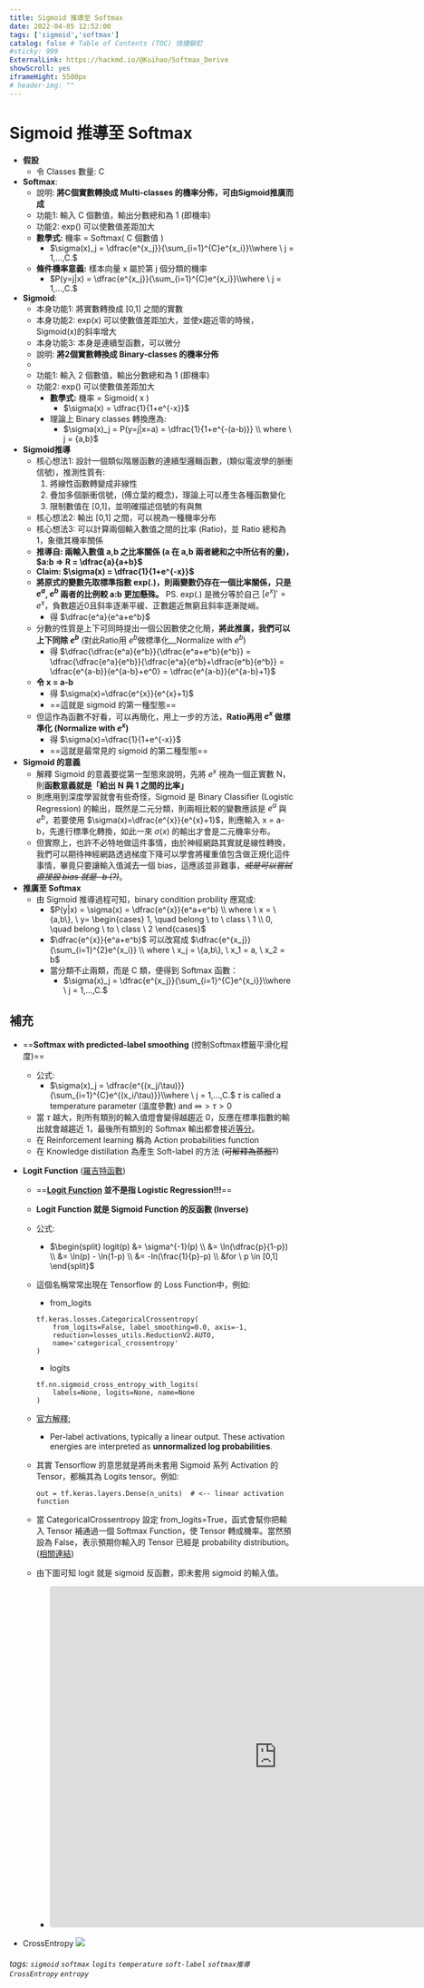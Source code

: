 ```yaml
---
title: Sigmoid 推導至 Softmax
date: 2022-04-05 12:52:00
tags: ['sigmoid','softmax']
catalog: false # Table of Contents (TOC) 快捷鉚釘
#sticky: 999
ExternalLink: https://hackmd.io/@Kuihao/Softmax_Derive
showScroll: yes
iframeHight: 5500px
# header-img: ""
---
```

# Sigmoid 推導至 Softmax

* **假設**
    * 令 Classes 數量: C
* **Softmax**: 
    * 說明: **將C個實數轉換成 Multi-classes 的機率分佈，可由Sigmoid推廣而成**
    * 功能1: 輸入 C 個數值，輸出分數總和為 1 (即機率)
    * 功能2: exp() 可以使數值差距加大
    * **數學式:** 機率 = Softmax( C 個數值 )
        * $\sigma(x)_j = \dfrac{e^{x_j}}{\sum_{i=1}^{C}e^{x_i}}\\where \ j = 1,...,C.$
    * **條件機率意義:** 樣本向量 x 屬於第 j 個分類的機率
        * $P(y=j|x) = \dfrac{e^{x_j}}{\sum_{i=1}^{C}e^{x_i}}\\where \ j = 1,...,C.$
* **Sigmoid**:
    * 本身功能1: 將實數轉換成 [0,1] 之間的實數
    * 本身功能2: exp(x) 可以使數值差距加大，並使x趨近零的時候，Sigmoid(x)的斜率增大
    * 本身功能3: 本身是連續型函數，可以微分
    * 說明: **將2個實數轉換成 Binary-classes 的機率分佈**
    * 
    * 功能1: 輸入 2 個數值，輸出分數總和為 1 (即機率)
    * 功能2: exp() 可以使數值差距加大
        * **數學式:** 機率 = Sigmoid( x )
            * $\sigma(x) = \dfrac{1}{1+e^{-x}}$
        * 理論上 Binary classes 轉換應為:
            * $\sigma(x)_j = P(y=j|x=a) = \dfrac{1}{1+e^{-(a-b)}} \\ where \ j = {a,b}$
* **Sigmoid推導**
    * 核心想法1: 設計一個類似階層函數的連續型邏輯函數，(類似電波學的脈衝信號)，推測性質有:
        1. 將線性函數轉變成非線性
        2. 疊加多個脈衝信號，(傅立葉的概念)，理論上可以產生各種函數變化
        3. 限制數值在 [0,1]，並明確描述信號的有與無
    * 核心想法2: 輸出 [0,1] 之間，可以視為一種機率分布
    * 核心想法3: 可以計算兩個輸入數值之間的比率 (Ratio)，並 Ratio 總和為 1，象徵其機率關係
    * **推導自: 兩輸入數值 a,b 之比率關係 (a 在 a,b 兩者總和之中所佔有的量)，$a:b => R = \dfrac{a}{a+b}$**
    * **Claim: $\sigma(x) = \dfrac{1}{1+e^{-x}}$** 
    * **將原式的變數先取標準指數 exp(.)，則兩變數仍存在一個比率關係，只是 $e^a$, $e^b$ 兩者的比例較 a:b 更加懸殊。** PS. exp(.) 是微分等於自己 $[e^x]'=e^x$，負數趨近0且斜率逐漸平緩、正數趨近無窮且斜率逐漸陡峭。
        * 得 $\dfrac{e^a}{e^a+e^b}$
    * 分數的性質是上下可同時提出一個公因數使之化簡，**將此推廣，我們可以上下同除 $e^b$** (對此Ratio用 $e^b$做標準化__Normalize with $e^b$)
        * 得 $\dfrac{\dfrac{e^a}{e^b}}{\dfrac{e^a+e^b}{e^b}} = \dfrac{\dfrac{e^a}{e^b}}{\dfrac{e^a}{e^b}+\dfrac{e^b}{e^b}} = \dfrac{e^{a-b}}{e^{a-b}+e^0} = \dfrac{e^{a-b}}{e^{a-b}+1}$
    * **令 x = a-b**
        * 得 $\sigma(x)=\dfrac{e^{x}}{e^{x}+1}$
        * ==這就是 sigmoid 的第一種型態==
    * 但這作為函數不好看，可以再簡化，用上一步的方法，**Ratio再用 $e^x$ 做標準化 (Normalize with $e^x$)**
        * 得 $\sigma(x)=\dfrac{1}{1+e^{-x}}$
        * ==這就是最常見的 sigmoid 的第二種型態==
* **Sigmoid 的意義**
    * 解釋 Sigmoid 的意義要從第一型態來說明，先將 $e^x$ 視為一個正實數 N，則**函數意義就是「給出 N 與 1 之間的比率」**
    * 則應用到深度學習就會有些奇怪，Sigmoid 是 Binary Classifier (Logistic Regression) 的輸出，既然是二元分類，則兩相比較的變數應該是 $e^a$ 與 $e^b$，若要使用 $\sigma(x)=\dfrac{e^{x}}{e^{x}+1}$，則應輸入 x = a-b，先進行標準化轉換，如此一來 $\sigma(x)$ 的輸出才會是二元機率分布。
    * 但實際上，也許不必特地做這件事情，由於神經網路其實就是線性轉換，我們可以期待神經網路透過梯度下降可以學會將權重值包含做正規化這件事情，畢竟只要讓輸入值減去一個 bias，這應該並非難事，*~~或是可以嘗試直接設 bias 就是 -b (?)~~*。
* **推廣至 Softmax**
    * 由 Sigmoid 推導過程可知，binary condition probility 應寫成:
        * $P(y|x) = \sigma(x) = \dfrac{e^{x}}{e^a+e^b} \\ 
            where \ 
            x = \{a,b\}, \
            y= 
            \begin{cases} 
                1, \quad belong \ to \ class \ 1 \\ 
                0, \quad belong \ to \ class \ 2
            \end{cases}$
        * $\dfrac{e^{x}}{e^a+e^b}$ 可以改寫成 $\dfrac{e^{x_j}}{\sum_{i=1}^{2}e^{x_i}} \\ 
            where \ x_j = \{a,b\}, \ x_1 = a, \ x_2 = b$
        * 當分類不止兩類，而是 C 類，便得到 Softmax 函數：
            * $\sigma(x)_j = \dfrac{e^{x_j}}{\sum_{i=1}^{C}e^{x_i}}\\where \ j = 1,...,C.$

## 補充
* ==**Softmax with predicted-label smoothing** (控制Softmax標籤平滑化程度)==
    * 公式:
        * $\sigma(x)_j = \dfrac{e^{(x_j/\tau)}}{\sum_{i=1}^{C}e^{(x_i/\tau)}}\\where \ j = 1,...,C.$ $\tau$ is called a temperature parameter (溫度參數) and $\infty \gt \tau \gt 0$
    * 當 $\tau$ 越大，則所有類別的輸入值燈會變得越趨近 0，反應在標準指數的輸出就會越趨近 1，最後所有類別的 Softmax 輸出都會接近[等分](https://pedia.cloud.edu.tw/Entry/Detail/?title=%E7%AD%89%E5%88%86)。
    * 在 Reinforcement learning 稱為 Action probabilities function
    * 在 Knowledge distillation 為產生 Soft-label 的方法 (~~可解釋為蒸餾?~~) 
* **Logit Function** ([羅吉特函數](https://terms.naer.edu.tw/search/?q=Logit&field=ti&op=AND&group=&num=10))
    * ==**[Logit Function](https://en.wikipedia.org/wiki/Logit) 並不是指 Logistic Regression!!!**==
    * **Logit Function 就是 Sigmoid Function 的反函數 (Inverse)**
    * 公式:
        * $\begin{split}
            logit(p) &= \sigma^{-1}(p) \\
            &= \ln(\dfrac{p}{1-p}) \\
            &= \ln(p) - \ln(1-p) \\
            &= -ln(\frac{1}{p}-p) \\
            &for \ p \in [0,1]
            \end{split}$
    * 這個名稱常常出現在 Tensorflow 的 Loss Function中，例如:
        * from_logits
        ```python=
        tf.keras.losses.CategoricalCrossentropy(
            from_logits=False, label_smoothing=0.0, axis=-1,
            reduction=losses_utils.ReductionV2.AUTO,
            name='categorical_crossentropy'
        )
        ```
        * logits
        ```python=
        tf.nn.sigmoid_cross_entropy_with_logits(
            labels=None, logits=None, name=None
        )
        ```
    * [官方解釋:](https://www.tensorflow.org/api_docs/python/tf/nn/softmax_cross_entropy_with_logits) 
        * Per-label activations, typically a linear output. These activation energies are interpreted as **unnormalized log probabilities**.
    * 其實 Tensorflow 的意思就是將尚未套用 Sigmoid 系列 Activation 的 Tensor，都稱其為 Logits tensor。例如:
        ```python=
        out = tf.keras.layers.Dense(n_units)  # <-- linear activation function
        ```
    
    * 當 CategoricalCrossentropy 設定 from_logits=True，函式會幫你把輸入 Tensor 補通過一個 Softmax Function，使 Tensor 轉成機率。當然預設為 False，表示預期你輸入的 Tensor 已經是 probability distribution。([相關連結](https://datascience.stackexchange.com/questions/73093/what-does-from-logits-true-do-in-sparsecategoricalcrossentropy-loss-function))
    * 由下圖可知 logit 就是 sigmoid 反函數，即未套用 sigmoid 的輸入值。
        * <iframe src="https://www.geogebra.org/calculator/mzyjrsjs?embed" width="800" height="600" allowfullscreen style="border: 1px solid #e4e4e4;border-radius: 4px;" frameborder="0"></iframe>

* CrossEntropy
![](https://i.imgur.com/TJMABwq.png)


###### tags: `sigmoid` `softmax` `logits` `temperature` `soft-label` `softmax推導` `CrossEntropy` `entropy`